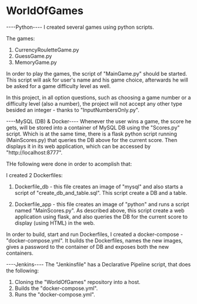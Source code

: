 # WorldOfGames

----Python----
I created several games using python scripts.

The games:
1. CurrencyRouletteGame.py
2. GuessGame.py
3. MemoryGame.py

In order to play the games, the script of "MainGame.py" should be started.
This script will ask for user's name and his game choice, afterwards he will be asked for a game difficulty level as well.

In this project, in all option questions, such as choosing a game number or a difficulty level (also a number), the project will not accept any other type besided an integer - thanks to "InputNumbersOnly.py".




----MySQL (DB) & Docker----
Whenever the user wins a game, the score he gets, will be stored into a container of MySQL DB using the "Scores.py" script.
Which is at the same time, there is a flask python script running (MainScores.py) that queries the DB above for the current score.
Then displays it in its web application, which can be accessed by "http://localhost:8777".


THe following were done in order to acomplish that:

I created 2 Dockerfiles:

1. Dockerfile_db - this file creates an image of "mysql" and also starts a script of "create_db_and_table.sql".
This script create a DB and a table.

2. Dockerfile_app - this file creates an image of "python" and runs a script named "MainScores.py".
As described above, this script create a web application using flask, and also queries the DB for the current score to display (using HTML) in the web.


In order to build, start and run Dockerfiles, I created a docker-compose - "docker-compose.yml".
It builds the Dockerfiles, names the new images, gives a password to the container of DB and exposes both the new containers.




----Jenkins----
The "Jenkinsfile" has a Declarative Pipeline script, that does the following:

1. Cloning the "WorldOfGames" repository into a host.
2. Builds the "docker-compose.yml".
3. Runs the "docker-compose.yml".

